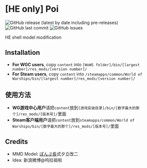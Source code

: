 ﻿# [HE only] Poi

![GitHub release (latest by date including pre-releases)](https://img.shields.io/github/v/release/SEA-group/DanColle-Yuudachi?include_prereleases)
![GitHub last commit](https://img.shields.io/github/last-commit/SEA-group/DanColle-Yuudachi)
![GitHub issues](https://img.shields.io/github/issues-raw/SEA-group/DanColle-Yuudachi)

HE shell model modification

## Installation
* **For WGC users**, copy `content` into `[WoWS folder]/bin/[largest number]/res_mods/[version number]/`
* **For Steam users**, copy `content` into `/steamapps/common/World of Warships/bin/[largest number]/res_mods/[version number]/`

## 使用方法
* **WG游戏中心用户**请把`content`放到`[游戏安装目录]/bin/[数字最大的那个]/res_mods/[版本号]/`里面
* **Steam客户端用户**请把`content`放到`steamapps/common/World of Warships/bin/[数字最大的那个]/res_mods/[版本号]/`里面

## Credits
* MMD Model: [ぽんぷ長](https://twitter.com/paint002)式夕立改二
* Idea: 新浪微博@呜拉祖啦